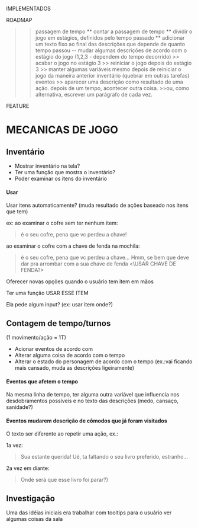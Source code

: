 IMPLEMENTADOS
>> 

ROADMAP
>> passagem de tempo
	** contar a passagem de tempo
	** dividir o jogo em estágios, definidos pelo tempo passado
	** adicionar um texto fixo ao final das descrições que depende de quanto tempo passou
	-- mudar algumas descrições de acordo com o estágio do jogo (1,2,3 - dependem do tempo decorrido)
	>> acabar o jogo no estágio 3
	>> reiniciar o jogo depois do estágio 3
	>> manter algumas variáveis mesmo depois de reiniciar o jogo da maneira anterior
>> inventário (quebrar em outras tarefas)	
>> eventos
	>> aparecer uma descrição como resultado de uma ação. depois de um tempo, acontecer outra coisa.
	>>ou, como alternativa, escrever um parágrafo de cada vez.

FEATURE

# MECANICAS DE JOGO

## Inventário
-	Mostrar inventário na tela?
-	Ter uma função que mostra o inventário?
-	Poder examinar os itens do inventário

#### Usar
Usar itens automaticamente? (muda resultado de ações baseado nos itens que tem)

ex:	ao examinar o cofre sem ter nenhum item:
> é o seu cofre, pena que vc perdeu a chave!

ao examinar o cofre com a chave de fenda na mochila:
> é o seu cofre, pena que vc perdeu a chave... Hmm, se bem que deve dar pra arrombar com a sua chave de fenda <\USAR CHAVE DE FENDA?>

Oferecer novas opções quando o usuário tem item em mãos

Ter uma função USAR ESSE ITEM

Ela pede algum input? (ex: usar item onde?)


## Contagem de tempo/turnos

(1 movimento/ação = 1T)

- Acionar eventos de acordo com
- Alterar alguma coisa de acordo com o tempo
- Alterar o estado do personagem de acordo com o tempo (ex.:vai ficando mais cansado, muda as descrições ligeiramente)

#### Eventos que afetem o tempo

Na mesma linha de tempo, ter alguma outra variável que influencia nos desdobramentos possíveis e no texto das descrições (medo, cansaço, sanidade?)

#### Eventos mudarem descrição de cômodos que já foram visitados

O texto ser diferente ao repetir uma ação, ex.:

1a vez:
>Sua estante querida! Ué, ta faltando o seu livro preferido, estranho...

2a vez em diante:
>Onde será que esse livro foi parar?)

## Investigação

Uma das idéias iniciais era trabalhar com tooltips para o usuário ver algumas coisas da sala

